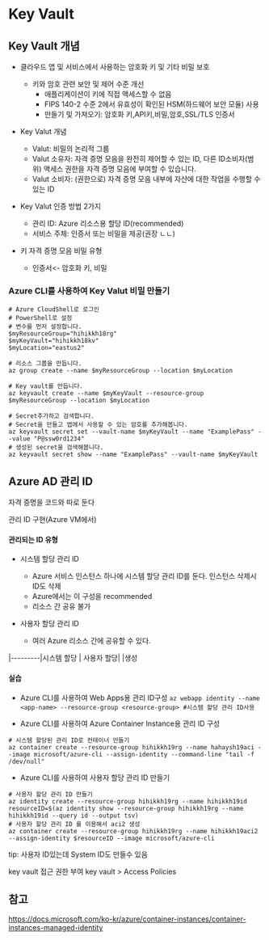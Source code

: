 # Key Vault

## Key Vault 개념
* 클라우드 앱 및 서비스에서 사용하는 암호화 키 및 기타 비밀 보호
  * 키와 암호 관련 보안 및 제어 수준 개선
	* 애플리케이션이 키에 직접 액세스할 수 없음
	* FIPS 140-2 수준 2에서 유효성이 확인된 HSM(하드웨어 보안 모듈) 사용
	* 만들기 및 가져오기: 암호화 키,API키,비밀,암호,SSL/TLS 인증서
	
* Key Valut 개념
	* Valut: 비밀의 논리적 그룹
	* Valut 소유자: 자격 증명 모음을 완전히 제어할 수 있는 ID, 다른 ID소비자(범위) 액세스 권한을 자격 증명 모음에 부여할 수 있습니다.
	* Valut 소비자: (권한으로) 자격 증명 모음 내부에 자산에 대한 작업을 수행할 수 있는 ID
* Key Valut 인증 방법 2가지
  * 관리 ID: Azure 리소스용 할당 ID(recommended)
  * 서비스 주체: 인증서 또는 비밀을 제공(권장 ㄴㄴ)
* 키 자격 증명 모음 비밀 유형
  * 인증서<- 암호화 키, 비밀
		
### Azure CLI를 사용하여 Key Valut 비밀 만들기
```
# Azure CloudShell로 로그인
# PowerShell로 설정
# 변수를 먼저 설정합니다.
$myResourceGroup="hihikkh18rg"
$myKeyVault="hihikkh18kv"
$myLocation="eastus2"

# 리소스 그룹을 만듭니다.
az group create --name $myResourceGroup --location $myLocation

# Key vault를 만듭니다.
az keyvault create --name $myKeyVault --resource-group $myResourceGroup --location $myLocation

# Secret추가하고 검색합니다.
# Secret을 만들고 앱에서 사용할 수 있는 암호를 추가해봅니다.
az keyvault secret set --vault-name $myKeyVault --name "ExamplePass" --value "P@ssw0rd1234"
# 생성된 secret을 검색해봅니다.
az keyvault secret show --name "ExamplePass" --vault-name $myKeyVault
```

## Azure AD 관리 ID
자격 증명을 코드와 따로 둔다

관리 ID 구현(Azure VM에서)

#### 관리되는 ID 유형
* 시스템 할당 관리 ID
	* Azure 서비스 인스턴스 하나에 시스템 할당 관리 ID를 둔다. 인스턴스 삭제시 ID도 삭제
	* Azure에서는 이 구성을 recommended
	* 리소스 간 공유 불가

* 사용자 할당 관리 ID
	* 여러 Azure 리소스 간에 공유할 수 있다.
	
|---------|시스템 할당   | 사용자 할당|
|생성

#### 실습
* Azure CLI를 사용하여 Web Apps용 관리 ID구성
`az webapp identity --name <app-name> --resource-group <resource-group> #시스템 할당 관리 ID사용`

* Azure CLI를 사용하여 Azure Container Instance용 관리 ID 구성
```
# 시스템 할당된 관리 ID로 컨테이너 만들기
az container create --resource-group hihikkh19rg --name hahaysh19aci --image microsoft/azure-cli --assign-identity --command-line "tail -f /dev/null"
```

* Azure CLI를 사용하여 사용자 할당 관리 ID 만들기
```
# 사용자 할당 관리 ID 만들기
az identity create --resource-group hihikkh19rg --name hihikkh19id
resourceID=$(az identity show --resource-group hihikkh19rg --name hihikkh19id --query id --output tsv)
# 사용자 할당 관리 ID 를 이용해서 aci2 생성
az container create --resource-group hihikkh19rg --name hihikkh19aci2 --assign-identity $resourceID --image microsoft/azure-cli
```

tip: 사용자 ID있는데 System ID도 만들수 있음

key vault 접근 권한 부여
key vault > Access Policies

## 참고
https://docs.microsoft.com/ko-kr/azure/container-instances/container-instances-managed-identity
